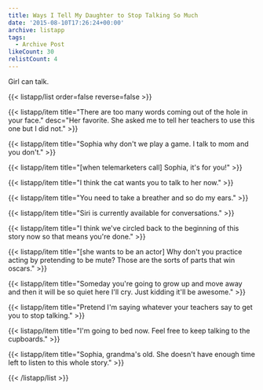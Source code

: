 ```yaml
---
title: Ways I Tell My Daughter to Stop Talking So Much
date: '2015-08-10T17:26:24+00:00'
archive: listapp
tags: 
  - Archive Post
likeCount: 30
relistCount: 4
---
```


Girl can talk.

<!--more-->

{{< listapp/list order=false reverse=false >}}

   {{< listapp/item title="There are too many words coming out of the hole in your face."
      desc="Her favorite. She asked me to tell her teachers to use this one but I did not." >}}

   {{< listapp/item title="Sophia why don't we play a game. I talk to mom and you don't." >}}

   {{< listapp/item title="[when telemarketers call] Sophia, it's for you!" >}}

   {{< listapp/item title="I think the cat wants you to talk to her now." >}}

   {{< listapp/item title="You need to take a breather and so do my ears." >}}

   {{< listapp/item title="Siri is currently available for conversations." >}}

   {{< listapp/item title="I think we've circled back to the beginning of this story now so that means you're done." >}}

   {{< listapp/item title="[she wants to be an actor] Why don't you practice acting by pretending to be mute? Those are the sorts of parts that win oscars." >}}

   {{< listapp/item title="Someday you're going to grow up and move away and then it will be so quiet here I'll cry. Just kidding it'll be awesome." >}}

   {{< listapp/item title="Pretend I'm saying whatever your teachers say to get you to stop talking." >}}

   {{< listapp/item title="I'm going to bed now. Feel free to keep talking to the cupboards." >}}

   {{< listapp/item title="Sophia, grandma's old. She doesn't have enough time left to listen to this whole story." >}}

{{< /listapp/list >}}
